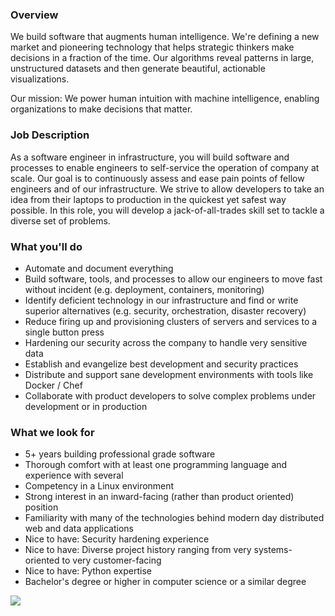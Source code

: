 


### Overview
We build software that augments human intelligence. We're defining a new market and pioneering technology that helps strategic thinkers make decisions in a fraction of the time. Our algorithms reveal patterns in large, unstructured datasets and then generate beautiful, actionable visualizations.

Our mission: We power human intuition with machine intelligence, enabling organizations to make decisions that matter.

### Job Description
As a software engineer in infrastructure, you will build software and processes to enable engineers to self-service the operation of company at scale. Our goal is to continuously assess and ease pain points of fellow engineers and of our infrastructure. We strive to allow developers to take an idea from their laptops to production in the quickest yet safest way possible. In this role, you will develop a jack-of-all-trades skill set to tackle a diverse set of problems. 

### What you'll do
+ Automate and document everything
+ Build software, tools, and processes to allow our engineers to move fast without incident (e.g. deployment, containers, monitoring)
+ Identify deficient technology in our infrastructure and find or write superior alternatives (e.g. security, orchestration, disaster recovery)
+ Reduce firing up and provisioning clusters of servers and services to a single button press
+ Hardening our security across the company to handle very sensitive data
+ Establish and evangelize best development and security practices
+ Distribute and support sane development environments with tools like Docker / Chef
+ Collaborate with product developers to solve complex problems under development or in production

### What we look for
+ 5+ years building professional grade software
+ Thorough comfort with at least one programming language and experience with several
+ Competency in a Linux environment
+ Strong interest in an inward-facing (rather than product oriented) position
+ Familiarity with many of the technologies behind modern day distributed web and data applications
+ Nice to have: Security hardening experience
+ Nice to have: Diverse project history ranging from very systems-oriented to very customer-facing
+ Nice to have: Python expertise
+ Bachelor's degree or higher in computer science or a similar degree


[<img src='https://dabuttonfactory.com/button.png?t=Apply&f=Calibri-Bold&ts=24&tc=fff&tshs=1&tshc=000&hp=20&vp=8&c=5&bgt=gradient&bgc=3d85c6&ebgc=073763'>](https://letsrockit.co/users/auth/github?job_id=uxvpza-infrastructure-engineer-senior-python)
